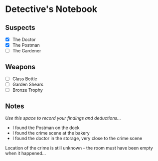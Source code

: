 # Detective's Notebook

## Suspects
- [x] The Doctor
- [x] The Postman
- [ ] The Gardener

## Weapons
- [ ] Glass Bottle
- [ ] Garden Shears
- [ ] Bronze Trophy

## Notes
*Use this space to record your findings and deductions...*

- I found the Postman on the dock
- I found the crime scene at the bakery
- I found the doctor in the storage, very close to the crime scene

Location of the crime is still unknown - the room must have been empty when it happened...
